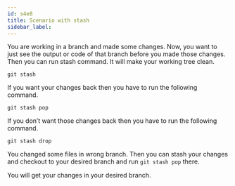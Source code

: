 ```yaml
---
id: s4e8
title: Scenario with stash
sidebar_label:
---
```


<!-- #### Scenario with stash -->

You are working in a branch and made some changes. Now, you want to just see the output or code of that branch before you made those changes. Then you can run stash command. It will make your working tree clean.

`git stash`

If you want your changes back then you have to run the following command.

`git stash pop`

If you don’t want those changes back then you have to run the following command.

`git stash drop`

You changed some files in wrong branch. Then you can stash your changes and checkout to your desired branch and run `git stash pop` there.

You will get your changes in your desired branch.
